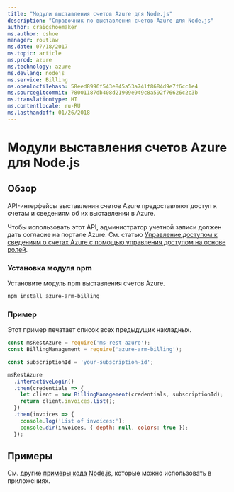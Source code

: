 ```yaml
---
title: "Модули выставления счетов Azure для Node.js"
description: "Справочник по выставления счетов Azure для Node.js"
author: craigshoemaker
ms.author: cshoe
manager: routlaw
ms.date: 07/18/2017
ms.topic: article
ms.prod: azure
ms.technology: azure
ms.devlang: nodejs
ms.service: Billing
ms.openlocfilehash: 58eed8996f543e845a53a741f8684d9e7f6cc1e4
ms.sourcegitcommit: 78001187db408d21909e949c8a592f76626c2c3b
ms.translationtype: HT
ms.contentlocale: ru-RU
ms.lasthandoff: 01/26/2018
---
```

# <a name="azure-billing-modules-for-nodejs"></a>Модули выставления счетов Azure для Node.js

## <a name="overview"></a>Обзор
API-интерфейсы выставления счетов Azure предоставляют доступ к счетам и сведениям об их выставлении в Azure.

Чтобы использовать этот API, администратор учетной записи должен дать согласие на портале Azure. См. статью [Управление доступом к сведениям о счетах Azure с помощью управления доступом на основе ролей](https://docs.microsoft.com/azure/billing/billing-manage-access).

### <a name="install-the-npm-module"></a>Установка модуля npm 

Установите модуль npm выставления счетов Azure. 

```bash
npm install azure-arm-billing
```
### <a name="example"></a>Пример 
 
Этот пример печатает список всех предыдущих накладных.
 
```javascript 
const msRestAzure = require('ms-rest-azure');
const BillingManagement = require('azure-arm-billing');

const subscriptionId = 'your-subscription-id';

msRestAzure
  .interactiveLogin()
  .then(credentials => {
    let client = new BillingManagement(credentials, subscriptionId);
    return client.invoices.list();
  })
  .then(invoices => {
    console.log('List of invoices:');
    console.dir(invoices, { depth: null, colors: true });
  });
``` 


## <a name="samples"></a>Примеры

См. другие [примеры кода Node.js](https://azure.microsoft.com/resources/samples/?platform=nodejs), которые можно использовать в приложениях.
